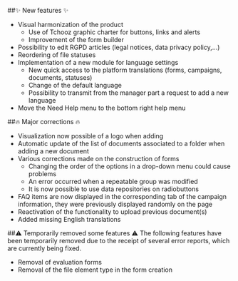 ##✨ New features ✨
- Visual harmonization of the product
  - Use of Tchooz graphic charter for buttons, links and alerts
  - Improvement of the form builder
- Possibility to edit RGPD articles (legal notices, data privacy policy,...)
- Reordering of file statuses
- Implementation of a new module for language settings
  - New quick access to the platform translations (forms, campaigns, documents, statuses)
  - Change of the default language
  - Possibility to transmit from the manager part a request to add a new language
- Move the Need Help menu to the bottom right help menu

##🔥 Major corrections 🔥
- Visualization now possible of a logo when adding
- Automatic update of the list of documents associated to a folder when adding a new document
- Various corrections made on the construction of forms
  - Changing the order of the options in a drop-down menu could cause problems
  - An error occurred when a repeatable group was modified
  - It is now possible to use data repositories on radiobuttons
- FAQ items are now displayed in the corresponding tab of the campaign information, they were previously displayed randomly on the page
- Reactivation of the functionality to upload previous document(s)
- Added missing English translations

##⚠️ Temporarily removed some features ⚠️
The following features have been temporarily removed due to the receipt of several error reports, which are currently being fixed.
- Removal of evaluation forms
- Removal of the file element type in the form creation
